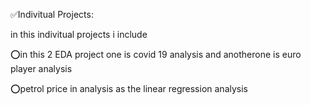 ✅Indivitual Projects:

in this indivitual projects i include

⭕in this 2 EDA project one is covid 19 analysis and anotherone is euro player analysis

⭕petrol price in analysis as the linear regression analysis

